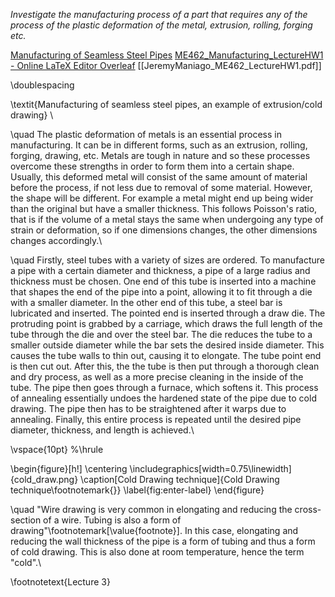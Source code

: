 *Investigate the manufacturing process of a part that requires any of the process of the plastic deformation of the metal, extrusion, rolling, forging etc.* 

<u>Manufacturing of Seamless Steel Pipes</u>
[ME462_Manufacturing_LectureHW1 - Online LaTeX Editor Overleaf](https://www.overleaf.com/project/65136bf63a46a1ba615f8d97)
[[JeremyManiago_ME462_LectureHW1.pdf]]

\doublespacing

\textit{Manufacturing of seamless steel pipes, an example of extrusion/cold drawing} \\

\quad The plastic deformation of metals is an essential process in manufacturing. It can be in different forms, such as an extrusion, rolling, forging, drawing, etc. Metals are tough in nature and so these processes overcome these strengths in order to form them into a certain shape. Usually, this deformed metal will consist of the same amount of material before the process, if not less due to removal of some material. However, the shape will be different. For example a metal might end up being wider than the original but have a smaller thickness. This follows Poisson's ratio, that is if the volume of a metal stays the same when undergoing any type of strain or deformation, so if one dimensions changes, the other dimensions changes accordingly.\\ 

\quad Firstly, steel tubes with a variety of sizes are ordered. To manufacture a pipe with a certain diameter and thickness, a pipe of a large radius and thickness must be chosen. One end of this tube is inserted into a machine that shapes the end of the pipe into a point, allowing it to fit through a die with a smaller diameter. In the other end of this tube, a steel bar is lubricated and inserted. The pointed end is inserted through a draw die. The protruding point is grabbed by a carriage, which draws the full length of the tube through the die and over the steel bar. The die reduces the tube to a smaller outside diameter while the bar sets the desired inside diameter. This causes the tube walls to thin out, causing it to elongate. The tube point end is then cut out. After this, the the tube is then put through a thorough clean and dry process, as well as a more precise cleaning in the inside of the tube. The pipe then goes through a furnace, which softens it. This process of annealing essentially undoes the hardened state of the pipe due to cold drawing. The pipe then has to be straightened after it warps due to annealing. Finally, this entire process is repeated until the desired pipe diameter, thickness, and length is achieved.\\


\vspace{10pt}
%\hrule

\begin{figure}[h!]
    \centering
    \includegraphics[width=0.75\linewidth]{cold_draw.png}
    \caption[Cold Drawing technique]{Cold Drawing technique\footnotemark{}}
    \label{fig:enter-label}
\end{figure}


\quad "Wire drawing is very common in elongating and reducing the cross-section of a wire. Tubing is also a form of drawing"\footnotemark[\value{footnote}]. In this case, elongating and reducing the wall thickness of the pipe is a form of tubing and thus a form of cold drawing. This is also done at room temperature, hence the term "cold".\\

\footnotetext{Lecture 3}